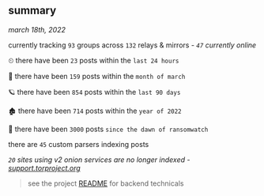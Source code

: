 
## summary
_march 18th, 2022_

currently tracking `93` groups across `132` relays & mirrors - _`47` currently online_

⏲ there have been `23` posts within the `last 24 hours`

🦈 there have been `159` posts within the `month of march`

🪐 there have been `854` posts within the `last 90 days`

🏚 there have been `714` posts within the `year of 2022`

🦕 there have been `3000` posts `since the dawn of ransomwatch`

there are `45` custom parsers indexing posts

_`20` sites using v2 onion services are no longer indexed - [support.torproject.org](https://support.torproject.org/onionservices/v2-deprecation/)_

> see the project [README](https://github.com/thetanz/ransomwatch#ransomwatch--) for backend technicals
